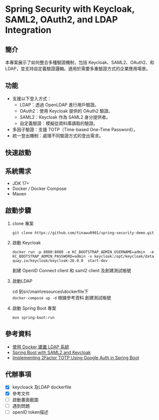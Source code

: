 # Spring Security with Keycloak, SAML2, OAuth2, and LDAP Integration
## 簡介
本專案展示了如何整合多種驗證機制，包括 Keycloak、SAML2、OAuth2、和 LDAP，並支持自定義驗證邏輯。適用於需要多重驗證方式的企業應用場景。
## 功能
- 支援以下登入方式：
  - LDAP：透過 OpenLDAP 進行用戶驗證。
  - OAuth2：使用 Keycloak 提供的 OAuth2 驗證。
  - SAML2：Keycloak 作為 SAML2 身分提供者。
  - 自定義驗證：模擬從資料庫讀取的驗證。
-  多因子驗證：支援 TOTP（Time-based One-Time Password）。
- 統一登出機制：處理不同驗證方式的登出需求。
## 快速啟動
## 系統需求
- JDK 17+
- Docker / Docker Compose
- Maven
## 啟動步驟
1. clone 專案  

    ``` 
    git clone https://github.com/tinawu0901/spring-security-demo.git
    ```

2. 啟動 Keycloak 

    ```
    docker run -p 8080:8080 -e KC_BOOTSTRAP_ADMIN_USERNAME=admin  -e KC_BOOTSTRAP_ADMIN_PASSWORD=admin -v keycloak:/opt/keycloak/data  quay.io/keycloak/keycloak:26.0.0  start-dev
    ```

    創建 OpenID Connect client 和  saml2 client
    及創建測試帳號
3. 啟動LDAP

   cd 到src\main\resources\dockerfile下   
  `docker-compose up -d`
  根據參考資料 創建測試帳號
 
4. 啟動 Spring Boot 專案  

    `mvn spring-boot:run`

## 參考資料

[1]: <https://chrislee0728.medium.com/%E4%BD%BF%E7%94%A8-docker-%E5%BB%BA%E7%BD%AE-ldap-%E7%B3%BB%E7%B5%B1-82370c53bc9f>  
[2]:<https://piotrminkowski.com/2024/10/28/spring-boot-with-saml2-and-keycloak/>
[3]:<https://medium.com/@skarki2/implementing-totp-using-google-auth-in-spring-boot-70cc4381c5e1>

- [使用 Docker 建置 LDAP 系統][1]
- [Spring Boot with SAML2 and Keycloak][2]
- [Implementing 2Factor TOTP Using Google Auth in Spring Boot][3]
## 代辦事項
- [x] keycloack 及LDAP dockerfile
- [x] 參考文件
- [ ] 啟動畫面截圖
- [ ] 遇到問題
- [ ] openID token描述
